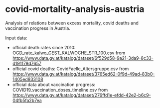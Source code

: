# covid-mortality-analysis-austria
Analysis of relations between excess mortality, covid deaths and vaccination progress in Austria.

Input data:
- official death rates since 2010: OGD_rate_kalwo_GEST_KALWOCHE_STR_100.csv from https://www.data.gv.at/katalog/dataset/6f529d58-9a21-3da9-8c33-d191178d7657
- official covid deaths: CovidFaelle_Altersgruppe.csv from https://www.data.gv.at/katalog/dataset/3765ed62-0f9d-49ad-83b0-1405ed833108
- official data about vaccination progress: COVID19_vaccination_doses_timeline.csv from https://www.data.gv.at/katalog/dataset/276ffd1e-efdd-42e2-b6c9-04fb5fa2b7ea

